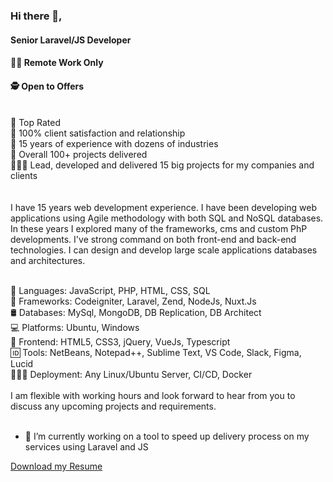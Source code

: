 ### Hi there 👋,
#### Senior Laravel/JS Developer
#### 👨‍💻 Remote Work Only
#### 🕵 Open to Offers
<br>
💎 Top Rated <br>
🚀 100% client satisfaction and relationship <br>
💪 15 years of experience with dozens of industries<br>
🎯 Overall 100+ projects delivered<br>
👨🏻‍💼 Lead, developed and delivered 15 big projects for my companies and clients<br>
<br><br>
I have 15 years web development experience. I have been developing web applications using Agile methodology with both SQL and NoSQL databases. In these years I explored many of the frameworks, cms and custom PhP developments. I've strong command on both front-end and back-end technologies. I can design and develop large scale applications databases and architectures.<br><br>

📙 Languages: JavaScript, PHP, HTML, CSS, SQL <br>
📒 Frameworks: Codeigniter, Laravel, Zend, NodeJs, Nuxt.Js<br>
🛢  Databases: MySql, MongoDB, DB Replication, DB Architect<br>
💻 Platforms: Ubuntu, Windows <br>
📲  Frontend: HTML5, CSS3, jQuery, VueJs, Typescript<br>
🆔 Tools: NetBeans, Notepad++, Sublime Text, VS Code, Slack, Figma, Lucid<br>
👩🏾‍💻 Deployment: Any Linux/Ubuntu Server, CI/CD, Docker<br>
<br>
I am flexible with working hours and look forward to hear from you to discuss any upcoming projects and requirements.<br>
<br>
- 🔭 I’m currently working on a tool to speed up delivery process on my services using Laravel and JS<br>

[Download my Resume](https://docs.google.com/document/d/1R64v2x239jmPUogl37CQQ3Oq2MIcuUWy0QrQY8NG5Yw/edit?usp=sharing)
